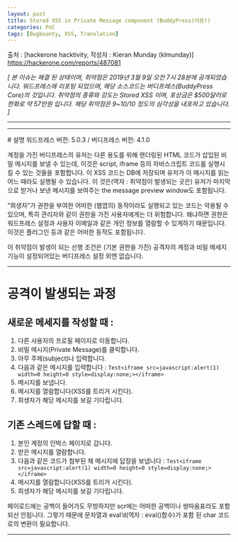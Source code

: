 ```yaml
---
layout: post
title: Stored XSS in Private Message component (BuddyPress(미완))
categories: PoC
tags: [Bugbounty, XSS, Translation]
---
```

출처 : [hackerone hacktivity, 작성자 : Kieran Munday (klmunday)] https://hackerone.com/reports/487081

_[ 본 이슈는 해결 된 상태이며, 취약점은 2019년 3월 9일 오전 7시 28분에 공개되었습니다. 워드프레스에 리포팅 되었으며, 해당 소스코드는 버디프레스(BuddyPress Core)의 것입니다. 취약점의 종류와 강도는 Stored XSS 이며, 포상금은 $500달러로 한화로 약 57만원 입니다. 해당 취약점은 9~10/10 정도의 심각성을 내포하고 있습니다. ]_
- - -
<hr/>
# 설명
워드프레스 버전: 5.0.3 / 버디프레스 버전: 4.1.0

계정을 가진 버디프레스의 유저는 다른 용도를 위해 렌더링된 HTML 코드가 삽입된 비밀 메시지를 보낼 수 있는데, 이것은 script, iframe 등의 자바스크립트 코드를 실행시킬 수 있는 것들을 포함합니다. 이 XSS 코드는 DB에 저장되며 유저가 이 메시지를 읽는 어느 때라도 실행될 수 있습니다. 이 것은(역자 : 취약점이 발생되는 곳은) 유저가 마지막으로 받거나 보낸 메시지를 보여주는 the message preview window도 포함됩니다.

“희생자”가 권한을 부여한 어떠한 (웹앱의) 동작이라도 실행되고 있는 코드는 악용될 수 있으며, 특히 관리자와 같이 권한을 가진 사용자에게는 더 위험합니다. 왜냐하면 권한은 워드프레스 설정과 사용자 이메일과 같은 개인 정보를 열람할 수 있게하기 때문입니다. 이것은 플러그인 등과 같은 어떠한 동작도 포함됩니다.

이 취약점이 발생이 되는 선행 조건은 (기본 권한을 가진) 공격자의 계정과 비밀 메세지 기능이 설정되어있는 버디프레스 설정 외엔 없습니다.
- - -
# 공격이 발생되는 과정
## 새로운 메세지를 작성할 때 :
1. 다른 사용자의 프로필 페이지로 이동합니다.
1. 비밀 메시지(Private Message)를 클릭합니다.
1. 아무 주제(subject)나 입력합니다.
1. 다음과 같은 메시지를 입력합니다 : `Test<iframe src=javascript:alert(1) width=0 height=0 style=display:none;></iframe>`
1. 메시지를 보냅니다.
1. 메시지를 열람합니다(XSS를 트리거 시킨다).
1. 희생자가 해당 메시지를 보길 기다립니다.

## 기존 스레드에 답할 때 :
1. 본인 계정의 인박스 페이지로 갑니다.
1. 받은 메시지를 열람합니다.
1. 다음과 같은 코드가 첨부된 채 메시지에 답장을 보냅니다 : `Test<iframe src=javascript:alert(1) width=0 height=0 style=display:none;></iframe>`
1. 메시지를 열람합니다(XSS를 트리거 시킨다).
1. 희생자가 해당 메시지를 보길 기다립니다.

페이로드에는 공백이 들어가도 무방하지만 scr에는 어떠한 공백이나 쌍따옴표라도 포함되선 안됩니다. 그렇기 때문에 문자열과 eval’d(역자 : eval()함수)가 포함 된 char 코드로의 변환이 필요합니다.
- - -
